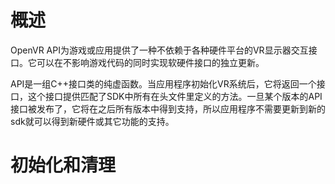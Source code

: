 # 概述
OpenVR API为游戏或应用提供了一种不依赖于各种硬件平台的VR显示器交互接口。它可以在不影响游戏代码的同时实现软硬件接口的独立更新。

API是一组C++接口类的纯虚函数。当应用程序初始化VR系统后，它将返回一个接口，这个接口提供匹配了SDK中所有在头文件里定义的方法。一旦某个版本的API接口被发布了，它将在之后所有版本中得到支持，所以应用程序不需要更新到新的sdk就可以得到新硬件或其它功能的支持。
# 初始化和清理
